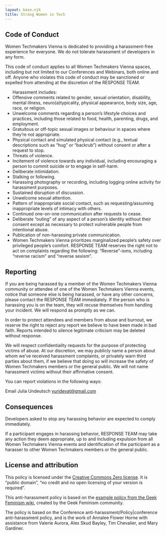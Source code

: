 ```yaml
---
layout: base.njk
title: Strong Women in Tech
---
```


<section class="cod">
  <div class="container">
    <h1>Code of Conduct</h1>
    <p>Women Techmakers Vienna is dedicated to providing a harassment-free experience for everyone. We do not tolerate harassment of developers in any form.</p>
<p>
This code of conduct applies to all Women Techmakers Vienna spaces, including but not limited to our Conferences and Webinars, both online and off. Anyone who violates this code of conduct may be sanctioned or expelled from attending at the discretion of the RESPONSE TEAM.</p>

<ul>Harassment includes:

<li>Offensive comments related to gender, sexual orientation, disability, mental illness, neuro(a)typicality, physical appearance, body size, age, race, or religion.</li>
<li>Unwelcome comments regarding a person’s lifestyle choices and practices, including those related to food, health, parenting, drugs, and employment.</li>
<li>Gratuitous or off-topic sexual images or behaviour in spaces where they’re not appropriate.</li>
<li>Physical contact and simulated physical contact (e.g., textual descriptions such as “hug” or “backrub”) without consent or after a request to stop.</li>
<li>Threats of violence.</li>
<li>Incitement of violence towards any individual, including encouraging a person to commit suicide or to engage in self-harm.</li>
<li>Deliberate intimidation.</li>
<li>Stalking or following.</li>
<li>Harassing photography or recording, including logging online activity for harassment purposes.</li>
<li>Sustained disruption of discussion.</li>
<li>Unwelcome sexual attention.</li>
<li>Pattern of inappropriate social contact, such as requesting/assuming inappropriate levels of intimacy with others.</li>
<li>Continued one-on-one communication after requests to cease.</li>
<li>Deliberate “outing” of any aspect of a person’s identity without their consent except as necessary to protect vulnerable people from intentional abuse.</li>
<li>Publication of non-harassing private communication.</li>
<li>Women Techmakers Vienna prioritizes marginalized people’s safety over privileged people’s comfort. RESPONSE TEAM reserves the right not to act on complaints regarding the following: “Reverse”-isms, including “reverse racism” and “reverse sexism”.</li>
</ul>

<h2>Reporting</h2>
<p>If you are being harassed by a member of the Women Techmakers Vienna community or attendee of one of the Women Techmakers Vienna events, notice that someone else is being harassed, or have any other concerns, please contact the RESPONSE TEAM immediately. If the person who is harassing you is on the team, they will recuse themselves from handling your incident. We will respond as promptly as we can.</p>

<p>In order to protect attendees and members from abuse and burnout, we reserve the right to reject any report we believe to have been made in bad faith. Reports intended to silence legitimate criticism may be deleted without response.</p>

<p>We will respect confidentiality requests for the purpose of protecting victims of abuse. At our discretion, we may publicly name a person about whom we’ve received harassment complaints, or privately warn third parties about them, if we believe that doing so will increase the safety of Women Techmakers members or the general public. We will not name harassment victims without their affirmative consent.</p>

You can report violations in the following ways:

Email Julia Undeutsch <a href="mailto:yuridevat@gmail.com">yuridevat@gmail.com</a>

<h2>Consequences</h2>
<p>Developers asked to stop any harassing behavior are expected to comply immediately.</p>

<p>If a participant engages in harassing behavior, RESPONSE TEAM may take any action they deem appropriate, up to and including expulsion from all Women Techmakers Vienna events and identification of the participant as a harasser to other Women Techmakers members or the general public.</p>

<h2>License and attribution</h2>
<p>This policy is licensed under the <a href="https://creativecommons.org/publicdomain/zero/1.0/">Creative Commons Zero license</a>. It is “public domain”, “no credit and no open licensing of your version is required”.</p>

<p>This anti-harassment policy is based on the <a href="https://geekfeminism.fandom.com/wiki/Community_anti-harassment">example policy from the Geek Feminism wiki</a>, created by the Geek Feminism community.</p>

<p>The policy is based on the Conference anti-harassment/Policy|conference anti-harassment policy, and is the work of Annalee Flower Horne with assistance from Valerie Aurora, Alex Skud Bayley, Tim Chevalier, and Mary Gardiner.</p>

  </div>
</section>
